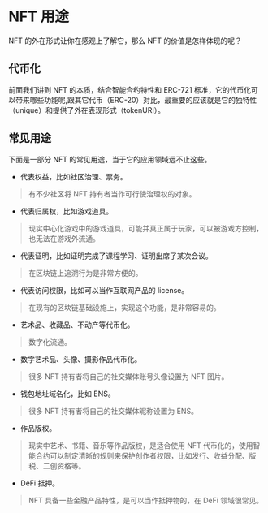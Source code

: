 # NFT 用途
NFT 的外在形式让你在感观上了解它，那么 NFT 的价值是怎样体现的呢？

## 代币化
前面我们讲到 NFT 的本质，结合智能合约特性和 ERC-721 标准，它的代币化可以带来哪些功能呢,跟其它代币（ERC-20）对比，最重要的应该就是它的独特性（unique）和提供了外在表现形式（tokenURI）。

## 常见用途
下面是一部分 NFT 的常见用途，当于它的应用领域远不止这些。
- 代表权益，比如社区治理、票务。
> 有不少社区将 NFT 持有者当作可行使治理权的对象。
- 代表归属权，比如游戏道具。
> 现实中心化游戏中的游戏道具，可能并真正属于玩家，可以被游戏方控制，也无法在游戏外流通。
- 代表证明，比如证明完成了课程学习、证明出席了某次会议。
> 在区块链上追溯行为是非常方便的。
- 代表访问权限，比如可以当作互联网产品的 license。
> 在现有的区块链基础设施上，实现这个功能，是非常容易的。
- 艺术品、收藏品、不动产等代币化。
> 数字化流通。
- 数字艺术品、头像、摄影作品代币化。
> 很多 NFT 持有者将自己的社交媒体账号头像设置为 NFT 图片。
- 钱包地址域名化，比如 ENS。
> 很多 NFT 持有者将自己的社交媒体昵称设置为 ENS。
- 作品版权。
> 现实中艺术、书籍、音乐等作品版权，是适合使用 NFT 代币化的，使用智能合约可以制定清晰的规则来保护创作者权限，比如发行、收益分配、版税、二创资格等。
- DeFi 抵押。
> NFT 具备一些金融产品特性，是可以当作抵押物的，在 DeFi 领域很常见。
